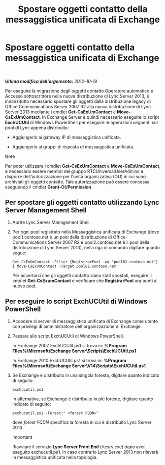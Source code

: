 ﻿---
title: Spostare oggetti contatto della messaggistica unificata di Exchange
TOCTitle: Spostare oggetti contatto della messaggistica unificata di Exchange
ms:assetid: 35c7e987-41b5-4798-b617-3303f20e52e3
ms:mtpsurl: https://technet.microsoft.com/it-it/library/JJ688022(v=OCS.15)
ms:contentKeyID: 49887519
ms.date: 08/24/2015
mtps_version: v=OCS.15
ms.translationtype: HT
---

# Spostare oggetti contatto della messaggistica unificata di Exchange

 

_**Ultima modifica dell'argomento:** 2012-10-19_

Per eseguire la migrazione degli oggetti contatto Operatore automatico e Accesso sottoscrittore nella nuova distribuzione di Lync Server 2013, è innanzitutto necessario spostare gli oggetti dalla distribuzione legacy di Office Communications Server 2007 R2 alla nuova distribuzione di Lync Server 2013 mediante i cmdlet **Get-CsExUmContact** e **Move-CsExUmContact**. In Exchange Server è quindi necessario eseguire lo script **ExchUCUtil** di Windows PowerShell per eseguire le operazioni seguenti sul pool di Lync appena distribuito:

  - Aggiungerlo ai gateway IP di messaggistica unificata.

  - Aggiungerlo ai gruppi di risposta di messaggistica unificata.


> [!NOTE]
> Per poter utilizzare i cmdlet <STRONG>Get-CsExUmContact</STRONG> e <STRONG>Move-CsExUmContact</STRONG>, è necessario essere membri del gruppo RTCUniversalUserAdmins e disporre dell'autorizzazione per l'unità organizzativa (OU) in cui sono archiviati gli oggetti contatto. Tale autorizzazione può essere concessa eseguendo il cmdlet <STRONG>Grant-OUPermission</STRONG>.



## Per spostare gli oggetti contatto utilizzando Lync Server Management Shell

1.  Aprire Lync Server Management Shell.

2.  Per ogni pool registrato nella Messaggistica unificata di Exchange (dove pool1.contoso.net è un pool della distribuzione di Office Communications Server 2007 R2 e pool2.contoso.net è il pool della distribuzione di Lync Server 2013), nella riga di comando digitare quanto segue:
    
        Get-CsExUmContact -Filter {RegistrarPool -eq "pool01.contoso.net"} | Move-CsExUmContact -Target pool02.contoso.net
    
    Per accertarsi che gli oggetti contatto siano stati spostati, eseguire il cmdlet **Get-CsExumContact** e verificare che **RegistrarPool** ora punti al nuovo pool.

## Per eseguire lo script ExchUCUtil di Windows PowerShell

1.  Accedere al server di messaggistica unificata di Exchange come utente con privilegi di amministratore dell'organizzazione di Exchange.

2.  Passare allo script ExchUCUtil di Windows PowerShell.
    
    In Exchange 2007 ExchUCUtil.ps1 si trova in: **%Program Files%\\Microsoft\\Exchange Server\\Scripts\\ExchUCUtil.ps1**
    
    In Exchange 2010 ExchUCUtil.ps1 si trova in: **%Program Files%\\Microsoft\\Exchange Server\\V14\\Scripts\\ExchUCUtil.ps1**

3.  Se Exchange è distribuito in una singola foresta, digitare quanto indicato di seguito:
    
        exchucutil.ps1
    
    In alternativa, se Exchange è distribuito in più foreste, digitare quanto indicato di seguito:
    
        exchucutil.ps1 -Forest:" <forest FQDN>"
    
    dove *forest FQDN* specifica la foresta in cui è distribuito Lync Server 2013.
    
    > [!IMPORTANT]  
    > Riavviare il servizio <strong>Lync Server Front End</strong> (rtcsrv.exe) <em>dopo</em> aver eseguito exchucutil.ps1. In caso contrario Lync Server 2013 non rileverà la messaggistica unificata nella topologia.
